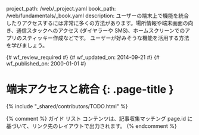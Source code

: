 project_path: /web/_project.yaml
book_path: /web/fundamentals/_book.yaml
description: ユーザーの端末上で機能を統合したりアクセスするには非常に多くの方法があります。場所情報や端末画面の向き、通信スタックへのアクセス (ダイヤラーや SMS)、ホームスクリーンでのアプリのスティッキー作成などです。 ユーザーが好みそうな機能を活用する方法を学びましょう。

{# wf_review_required #}
{# wf_updated_on: 2014-09-21 #}
{# wf_published_on: 2000-01-01 #}

# 端末アクセスと統合 {: .page-title }

{% include "_shared/contributors/TODO.html" %}



{% comment %}
ガイド リスト コンテンツは、記事収集マッチング page.id に基づいて、リンク先のレイアウトで出力されます。
{% endcomment %}
